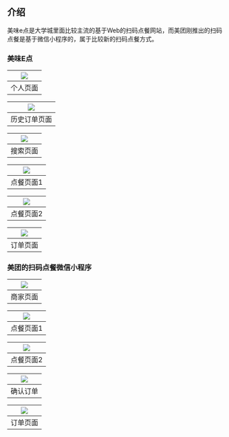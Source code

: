 ## 介绍
美味e点是大学城里面比较主流的基于Web的扫码点餐网站，而美团刚推出的扫码点餐是基于微信小程序的，属于比较新的扫码点餐方式。

### 美味E点

|![](美味e点/个人页面.jpg)|
|:-:|
|个人页面|

|![](美味e点/历史订单页面.jpg)|
|:-:|
|历史订单页面|

|![](美味e点/搜索页面.jpg)|
|:-:|
|搜索页面|

|![](美味e点/点餐页面1.jpg)|
|:-:|
|点餐页面1|

|![](美味e点/点餐页面2.jpg)|
|:-:|
|点餐页面2|

|![](美味e点/订单页面.jpg)|
|:-:|
|订单页面|

### 美团的扫码点餐微信小程序

|![](美团的扫码点餐微信小程序/商家页面.jpg)|
|:-:|
|商家页面|

|![](美团的扫码点餐微信小程序/点餐页面1.jpg)|
|:-:|
|点餐页面1|

|![](美团的扫码点餐微信小程序/点餐页面2.jpg)|
|:-:|
|点餐页面2|

|![](美团的扫码点餐微信小程序/确认订单.jpg)|
|:-:|
|确认订单|

|![](美团的扫码点餐微信小程序/订单页面.jpg)|
|:-:|
|订单页面|
